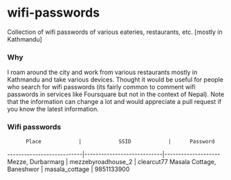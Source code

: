 # wifi-passwords
Collection of wifi passwords of various eateries, restaurants, etc. [mostly in Kathmandu]

### Why

I roam around the city and work from various restaurants mostly in Kathmandu and take various devices. Thought it would be useful for people who search for wifi passwords (its fairly common to comment wifi passwords in services like Foursquare but not in the context of Nepal). Note that the information can change a lot and would appreciate a pull request if you know the latest information.

### Wifi passwords

          Place            |            SSID            |      Password
---------------------------|----------------------------|--------------------
Mezze, Durbarmarg          | mezzebyroadhouse_2         | clearcut77
Masala Cottage, Baneshwor  | masala_cottage             | 9851133900
